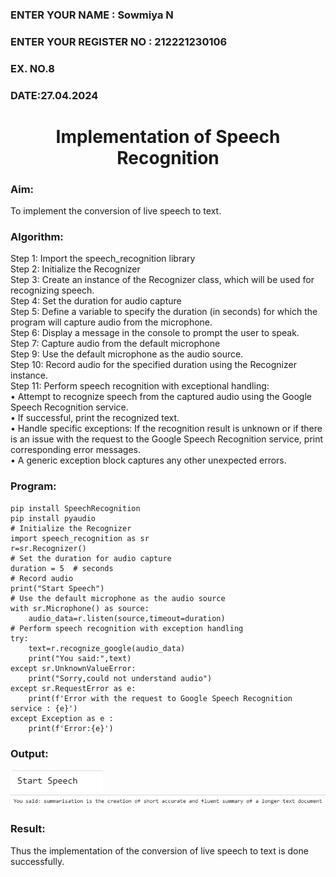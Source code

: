  <H3>ENTER YOUR NAME : Sowmiya N</H3>
<H3>ENTER YOUR REGISTER NO : 212221230106</H3>
<H3>EX. NO.8</H3>
<H3>DATE:27.04.2024</H3>
<H1 ALIGN =CENTER>Implementation of Speech Recognition</H1>
<H3>Aim:</H3> 
 To implement the conversion of live speech to text.<BR>
<h3>Algorithm:</h3>
Step 1: Import the speech_recognition library<Br>
Step 2: Initialize the Recognizer<Br>
Step 3: Create an instance of the Recognizer class, which will be used for recognizing speech.<Br>
Step 4: Set the duration for audio capture<Br>
Step 5: Define a variable to specify the duration (in seconds) for which the program will capture audio from the microphone.<Br>
Step 6: Display a message in the console to prompt the user to speak.<Br>
Step 7: Capture audio from the default microphone<Br>
Step 9: Use the default microphone as the audio source.<Br>
Step 10: Record audio for the specified duration using the Recognizer instance.<Br>
Step 11: Perform speech recognition with exceptional handling:<Br>
•	Attempt to recognize speech from the captured audio using the Google Speech Recognition service.<Br>
•	If successful, print the recognized text.<Br>
•	Handle specific exceptions: If the recognition result is unknown or if there is an issue with the request to the Google Speech Recognition service, print corresponding error messages.<Br>
•	A generic exception block captures any other unexpected errors.<Br>

### Program:

```
pip install SpeechRecognition
pip install pyaudio
# Initialize the Recognizer
import speech_recognition as sr
r=sr.Recognizer()
# Set the duration for audio capture
duration = 5  # seconds
# Record audio
print("Start Speech")
# Use the default microphone as the audio source
with sr.Microphone() as source:
    audio_data=r.listen(source,timeout=duration)
# Perform speech recognition with exception handling
try:
    text=r.recognize_google(audio_data)
    print("You said:",text)
except sr.UnknownValueError:
    print("Sorry,could not understand audio")
except sr.RequestError as e:
    print(f'Error with the request to Google Speech Recognition service : {e}')
except Exception as e :
    print(f'Error:{e}')
```

### Output:
![op](./a1.png)
![op](./a2.png)
###  Result:
 Thus the implementation of  the conversion of live speech to text is done successfully.